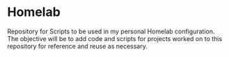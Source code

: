 # Homelab
Repository for Scripts to be used in my personal Homelab configuration. 
The objective will be to add code and scripts for projects worked on to this repository for reference and reuse as necessary.
